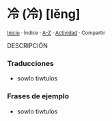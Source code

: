 # 冷 (冷) [lěng]
<sup>[Inicio](../../../../index.md) · Índice · [A-Z](../../../../indices/alfabetico.md) · [Actividad](../../../../indices/actividad.md) · Compartir</sup>

DESCRIPCIÓN

### Traducciones

* sowlo tiwtulos

### Frases de ejemplo

* sowlo tiwtulos
